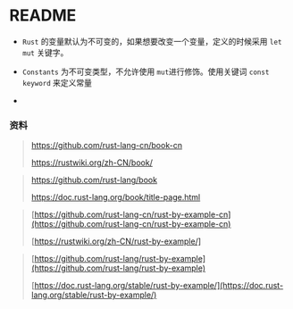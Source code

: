 # README

- `Rust` 的变量默认为不可变的，如果想要改变一个变量，定义的时候采用 `let mut` 关键字。

- `Constants` 为不可变类型，不允许使用 `mut`进行修饰。使用关键词 `const keyword` 来定义常量

- 

  

###  资料

> https://github.com/rust-lang-cn/book-cn
>
> https://rustwiki.org/zh-CN/book/

> https://github.com/rust-lang/book
>
> https://doc.rust-lang.org/book/title-page.html

> [https://github.com/rust-lang-cn/rust-by-example-cn](https://github.com/rust-lang-cn/rust-by-example-cn)
>
> [https://rustwiki.org/zh-CN/rust-by-example/]

> [https://github.com/rust-lang/rust-by-example](https://github.com/rust-lang/rust-by-example)
>
> [https://doc.rust-lang.org/stable/rust-by-example/](https://doc.rust-lang.org/stable/rust-by-example/)
